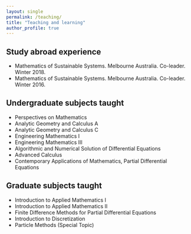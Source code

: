 ```yaml
---
layout: single
permalink: /teaching/
title: "Teaching and learning"
author_profile: true
---
```


## Study abroad experience
* Mathematics of Sustainable Systems. Melbourne Australia. Co-leader. Winter 2018.
* Mathematics of Sustainable Systems. Melbourne Australia. Co-leader. Winter 2016.


## Undergraduate subjects taught

* Perspectives on Mathematics
* Analytic Geometry and Calculus A
* Analytic Geometry and Calculus C
* Engineering Mathematics I
* Engineering Mathematics III
* Algorithmic and Numerical Solution of Differential Equations
* Advanced Calculus
* Contemporary Applications of Mathematics, Partial Differential Equations


## Graduate subjects taught
* Introduction to Applied Mathematics I
* Introduction to Applied Mathematics II
* Finite Difference Methods for Partial Differential Equations
* Introduction to Discretization
* Particle Methods (Special Topic)

